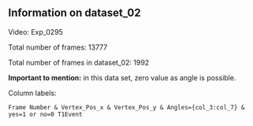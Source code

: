 ## Information on dataset_02

Video: Exp_0295 

Total number of frames: 13777 

Total number of frames in dataset_02: 1992

**Important to mention:** in this data set, zero value as angle is possible.
  
Column labels:

    Frame Number & Vertex_Pos_x & Vertex_Pos_y & Angles={col_3:col_7} & yes=1 or no=0 T1Event
